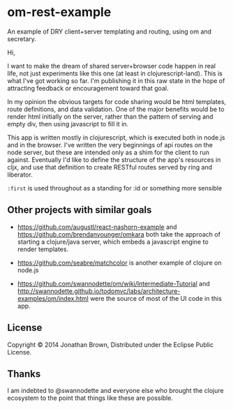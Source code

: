 # om-rest-example

An example of DRY client+server templating and routing, using om and secretary.

Hi,

I want to make the dream of shared server+browser code happen in real life, not just experiments like this one (at least in clojurescript-land). This is what I've got working so far. I'm publishing it in this raw state in the hope of attracting feedback or encouragement toward that goal.

In my opinion the obvious targets for code sharing would be html templates, route definitions, and data validation. One of the major benefits would be to render html initially on the server, rather than the pattern of serving and empty div, then using javascript to fill it in.

This app is written mostly in clojurescript, which is executed both in node.js and in the browser. I've written the very beginnings of api routes on the node server, but these are intended only as a shim for the client to run against. Eventually I'd like to define the structure of the app's resources in cljx, and use that definition to create RESTful routes served by ring and liberator.

`:first` is used throughout as a standing for :id or something more sensible

## Other projects with similar goals

 + https://github.com/augustl/react-nashorn-example and https://github.com/brendanyounger/omkara both take the approach of starting a clojure/java server, which embeds a javascript engine to render templates.

 + https://github.com/seabre/matchcolor is another example of clojure on node.js
 
 + https://github.com/swannodette/om/wiki/Intermediate-Tutorial and http://swannodette.github.io/todomvc/labs/architecture-examples/om/index.html were the source of most of the UI code in this app.

## License

Copyright © 2014 Jonathan Brown, Distributed under the Eclipse Public License.

## Thanks

I am indebted to @swannodette and everyone else who brought the clojure ecosystem to the point that things like these are possible.
